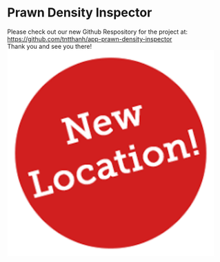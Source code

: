 # Prawn Density Inspector
Please check out our new Github Respository for the project at: 
<br/>
https://github.com/tntthanh/app-prawn-density-inspector
<br/>
Thank you and see you there!
<br/>
[<img src="image.png" width="480" height="480">](https://github.com/tntthanh/app-prawn-density-inspector)
